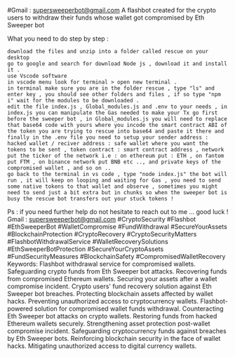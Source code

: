 #Gmail : supersweeperbot@gmail.com
A flashbot created for the crypto users to withdraw their funds whose wallet got compromised by Eth Sweeper bot

What you need to do step by step :

    download the files and unzip into a folder called rescue on your desktop
    go to google and search for download Node js , download it and install it .
    use Vscode software
    in vscode menu look for terminal > open new terminal .
    in terminal make sure you are in the folder rescue , type "ls" and enter key , you should see other folders and files , if so type "npm i" wait for the modules to be downloaded .
    edit the file index.js , Global_modules.js and .env to your needs , in index.js you can manipulate the Gas needed to make your Tx go first before the sweeper bot , in Global_modules.js you will need to replace that base64 code with yours where you incode the smart contract ABI of the token you are trying to rescue into base64 and paste it there and finally in the .env file you need to setup your sender address : hacked wallet / reciver address : safe wallet where you want the tokens to be sent , token contract : smart contract address , network put the ticker of the network i.e : on ethereum put : ETH , on fantom put FTM , on binance network put BNB etc .., and private keys of the compromised wallet , and so on ..
    go back to the terminal in vs code , type "node index.js" the bot will run , it will keep on looping and waiting for Gas , you need to send some native tokens to that wallet and observe , sometimes you might need to send just a bit extra but in chunks so when the sweeper bot is busy the rescue bot transfers out your stuck tokens !

Ps : if you need further help do not hesitate to reach out to me ... good luck !
Gmail : supersweeperbot@gmail.com
#CryptoSecurity #Flashbot #EthSweeperBot #WalletCompromise #FundWithdrawal #SecureYourAssets #BlockchainProtection #CryptoRecovery #CryptoSecurityMatters #FlashbotWithdrawalService #WalletRecoverySolutions #EthSweeperBotProtection #SecureYourCryptoAssets #FundSecurityMeasures #BlockchainSafety #CompromisedWalletRecovery Keywords: Flashbot withdrawal service for compromised wallets. Safeguarding crypto funds from Eth Sweeper bot attacks. Recovering funds from compromised Ethereum wallets. Securing your assets after a wallet compromise incident. Crypto users' fund recovery solution against Eth Sweeper bot breaches. Protecting blockchain assets affected by wallet hacks. Preventing unauthorized access to cryptocurrency wallets. Flashbot-powered solution for compromised wallet funds withdrawal. Counteracting Eth Sweeper bot attacks on crypto wallets. Restoring funds from hacked Ethereum wallets securely. Strengthening asset protection post-wallet compromise incident. Safeguarding cryptocurrency funds against breaches by Eth Sweeper bots. Reinforcing blockchain security in the face of wallet hacks. Mitigating unauthorized access to digital currency wallets.
